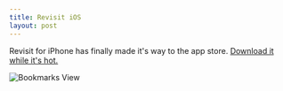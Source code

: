 ```yaml
---
title: Revisit iOS
layout: post
---
```


Revisit for iPhone has finally made it's way to the app store. [Download it while it's hot.](https://itunes.apple.com/au/app/revisit.io/id968678819?ls=1&mt=8)

![Bookmarks View](http://a2.mzstatic.com/au/r30/Purple5/v4/b3/e0/0c/b3e00c41-8cbd-bc2b-7eb6-9347b7d4af5b/screen322x572.jpeg)
